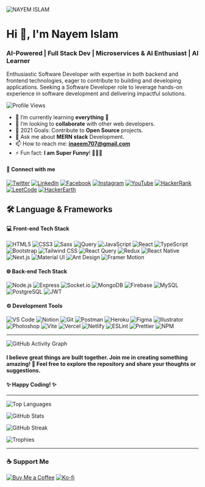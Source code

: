 ![NAYEM ISLAM](https://github.com/user-attachments/assets/9b34d845-b76b-4bb6-a9df-0af33e5065e2)

# Hi 👋, I'm Nayem Islam

### AI-Powered | Full Stack Dev | Microservices & AI Enthusiast | AI Learner 

Enthusiastic Software Developer with expertise in both backend and frontend technologies, eager to contribute to building and developing applications. Seeking a Software Developer role to leverage hands-on experience in software
development and delivering impactful solutions.

![Profile Views](https://komarev.com/ghpvc/?username=nayem707&label=Profile%20views&color=0e75b6&style=flat)

- 🔭 I’m currently learning **everything** 🤣
- 👯 I’m looking to **collaborate** with other web developers.
- 🥅 2021 Goals: Contribute to **Open Source** projects.
- 💬 Ask me about **MERN stack** Development.
- 📫 How to reach me: **inaeem707@gmail.com**
- ⚡ Fun fact: **I am Super Funny**! 🤣🤣🤣

#### 🔗 Connect with me

[![Twitter](https://img.shields.io/badge/Twitter-%231DA1F2.svg?style=for-the-badge&logo=Twitter&logoColor=white)](https://twitter.com/snnayem707)
[![LinkedIn](https://img.shields.io/badge/LinkedIn-%230077B5.svg?style=for-the-badge&logo=linkedin&logoColor=white)](https://www.linkedin.com/in/nayem-islam-281b76240/)
[![Facebook](https://img.shields.io/badge/Facebook-%231877F2.svg?style=for-the-badge&logo=Facebook&logoColor=white)](https://web.facebook.com/inayem707/)
[![Instagram](https://img.shields.io/badge/Instagram-%23E4405F.svg?style=for-the-badge&logo=Instagram&logoColor=white)](https://www.instagram.com/inaeem707/)
[![YouTube](https://img.shields.io/badge/YouTube-%23FF0000.svg?style=for-the-badge&logo=YouTube&logoColor=white)](https://www.youtube.com/channel/UC6E2R0w0AGtiX_zk1fT4Rew)
[![HackerRank](https://img.shields.io/badge/HackerRank-%232EC866.svg?style=for-the-badge&logo=HackerRank&logoColor=white)](https://www.hackerrank.com/gangsn490)
[![LeetCode](https://img.shields.io/badge/LeetCode-%23FFA116.svg?style=for-the-badge&logo=LeetCode&logoColor=white)](https://leetcode.com/nayem-islam/)
[![HackerEarth](https://img.shields.io/badge/HackerEarth-%232C3454.svg?style=for-the-badge&logo=HackerEarth&logoColor=Blue)](https://www.hackerearth.com/@gangsn490)

## 🛠 Language & Frameworks

#### 💻 Front-end Tech Stack

![HTML5](https://img.shields.io/badge/HTML5-E34F26?style=for-the-badge&logo=html5&logoColor=white)
![CSS3](https://img.shields.io/badge/CSS3-1572B6?style=for-the-badge&logo=css3&logoColor=white)
![Sass](https://img.shields.io/badge/Sass-CC6699?style=for-the-badge&logo=sass&logoColor=white)
![jQuery](https://img.shields.io/badge/jQuery-0769AD?style=for-the-badge&logo=jquery&logoColor=white)
![JavaScript](https://img.shields.io/badge/JavaScript-F7DF1E?style=for-the-badge&logo=javascript&logoColor=black)
![React](https://img.shields.io/badge/React-006cc1?style=for-the-badge&logo=react&logoColor=61DAFB)
![TypeScript](https://img.shields.io/badge/TypeScript-3178C6?style=for-the-badge&logo=typescript&logoColor=white)
![Bootstrap](https://img.shields.io/badge/Bootstrap-7952B3?style=for-the-badge&logo=bootstrap&logoColor=white)
![Tailwind CSS](https://img.shields.io/badge/Tailwind_CSS-06B6D4?style=for-the-badge&logo=tailwindcss&logoColor=white)
![React Query](https://img.shields.io/badge/React_Query-FF4154?style=for-the-badge&logo=reactquery&logoColor=white)
![Redux](https://img.shields.io/badge/Redux-764ABC?style=for-the-badge&logo=redux&logoColor=white)
![React Native](https://img.shields.io/badge/React_Native-0063b1?style=for-the-badge&logo=react&logoColor=61DAFB)
![Next.js](https://img.shields.io/badge/Next.js-000000?style=for-the-badge&logo=nextdotjs&logoColor=white)
![Material UI](https://img.shields.io/badge/Material_UI-0081CB?style=for-the-badge&logo=mui&logoColor=white)
![Ant Design](https://img.shields.io/badge/Ant_Design-0170FE?style=for-the-badge&logo=antdesign&logoColor=white)
![Framer Motion](https://img.shields.io/badge/Framer_Motion-0055FF?style=for-the-badge&logo=framer&logoColor=white)

#### 🌐 Back-end Tech Stack

![Node.js](https://img.shields.io/badge/Node.js-339933?style=for-the-badge&logo=nodedotjs&logoColor=white)
![Express](https://img.shields.io/badge/Express-000000?style=for-the-badge&logo=express&logoColor=white)
![Socket.io](https://img.shields.io/badge/Socket.io-010101?style=for-the-badge&logo=socketdotio&logoColor=white)
![MongoDB](https://img.shields.io/badge/MongoDB-47A248?style=for-the-badge&logo=mongodb&logoColor=white)
![Firebase](https://img.shields.io/badge/Firebase-FFCA28?style=for-the-badge&logo=firebase&logoColor=black)
![MySQL](https://img.shields.io/badge/MySQL-4479A1?style=for-the-badge&logo=mysql&logoColor=white)
![PostgreSQL](https://img.shields.io/badge/PostgreSQL-4169E1?style=for-the-badge&logo=postgresql&logoColor=white)
![JWT](https://img.shields.io/badge/JWT-000000?style=for-the-badge&logo=jsonwebtokens&logoColor=white)

#### ⚙️ Development Tools

![VS Code](https://img.shields.io/badge/VS_Code-007ACC?style=for-the-badge&logo=visualstudiocode&logoColor=white)
![Notion](https://img.shields.io/badge/Notion-000000?style=for-the-badge&logo=notion&logoColor=white)
![Git](https://img.shields.io/badge/Git-F05032?style=for-the-badge&logo=git&logoColor=white)
![Postman](https://img.shields.io/badge/Postman-FF6C37?style=for-the-badge&logo=postman&logoColor=white)
![Heroku](https://img.shields.io/badge/Heroku-430098?style=for-the-badge&logo=heroku&logoColor=white)
![Figma](https://img.shields.io/badge/Figma-F24E1E?style=for-the-badge&logo=figma&logoColor=white)
![Illustrator](https://img.shields.io/badge/Illustrator-FF9A00?style=for-the-badge&logo=adobeillustrator&logoColor=white)
![Photoshop](https://img.shields.io/badge/Photoshop-31A8FF?style=for-the-badge&logo=adobephotoshop&logoColor=white)
![Vite](https://img.shields.io/badge/Vite-646CFF?style=for-the-badge&logo=vite&logoColor=white)
![Vercel](https://img.shields.io/badge/Vercel-000000?style=for-the-badge&logo=vercel&logoColor=white)
![Netlify](https://img.shields.io/badge/Netlify-00C7B7?style=for-the-badge&logo=netlify&logoColor=white)
![ESLint](https://img.shields.io/badge/ESLint-4B32C3?style=for-the-badge&logo=eslint&logoColor=white)
![Prettier](https://img.shields.io/badge/Prettier-F7B93E?style=for-the-badge&logo=prettier&logoColor=black)
![NPM](https://img.shields.io/badge/npm-CB3837?style=for-the-badge&logo=npm&logoColor=white)

---
![GitHub Activity Graph](https://github-readme-activity-graph.vercel.app/graph?username=Nayem707&theme=react-dark&hide_border=true&area=true)

#### I believe great things are built together. Join me in creating something amazing! 💪 Feel free to explore the repository and share your thoughts or suggestions.

#### ✨ Happy Coding! ✨

---

![Top Languages](https://github-readme-stats.vercel.app/api/top-langs?username=nayem707&show_icons=true&locale=en&layout=compact&theme=dracula&card_width=320)

![GitHub Stats](https://github-readme-stats.vercel.app/api?username=nayem707&show_icons=true&theme=dracula)

![GitHub Streak](https://github-readme-streak-stats.herokuapp.com/?user=nayem707&theme=dracula)

![Trophies](https://github-profile-trophy.vercel.app/?username=nayem707&ma&theme=dracula&ma&column=5&margin-w=5&margin-h=5)


---

### ☕ Support Me

[![Buy Me a Coffee](https://img.shields.io/badge/Buy_Me_A_Coffee-FFDD00?style=flat-square&logo=buy-me-a-coffee&logoColor=black)](https://bmc.link/gangsn490p)
[![Ko-fi](https://img.shields.io/badge/Ko--fi-F16061?style=flat-square&logo=ko-fi&logoColor=white)](https://ko-fi.com/snislam)

